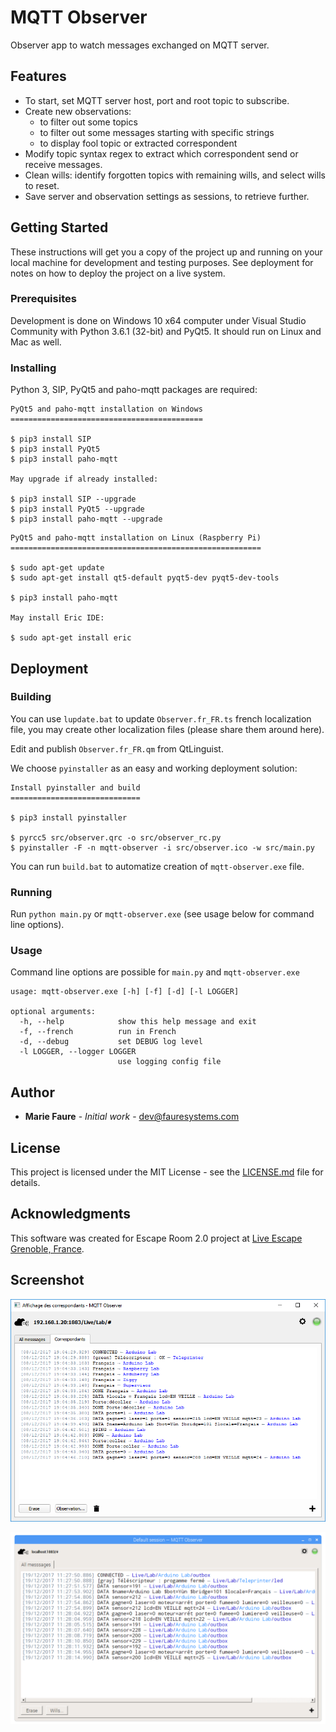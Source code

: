 


# MQTT Observer

Observer app to watch messages exchanged on MQTT server.

## Features

 - To start, set MQTT server host, port and root topic to subscribe.
 - Create new observations:
	 - to filter out some topics
	 - to filter out some messages starting with specific strings
	 - to display fool topic or extracted correspondent
- Modify topic syntax regex to extract which correspondent send or receive messages.
- Clean wills: identify forgotten topics with remaining wills, and select wills to reset.
- Save server and observation settings as sessions, to retrieve further. 

## Getting Started

These instructions will get you a copy of the project up and running on your local machine for development and testing purposes. See deployment for notes on how to deploy the project on a live system.

### Prerequisites

Development is done on Windows 10 x64 computer under Visual Studio Community with Python 3.6.1 (32-bit) and PyQt5. It should run on Linux and Mac as well.

### Installing

Python 3, SIP, PyQt5 and paho-mqtt packages are required:

```
PyQt5 and paho-mqtt installation on Windows
===========================================

$ pip3 install SIP
$ pip3 install PyQt5
$ pip3 install paho-mqtt

May upgrade if already installed:

$ pip3 install SIP --upgrade
$ pip3 install PyQt5 --upgrade 
$ pip3 install paho-mqtt --upgrade
```

```
PyQt5 and paho-mqtt installation on Linux (Raspberry Pi)
========================================================

$ sudo apt-get update
$ sudo apt-get install qt5-default pyqt5-dev pyqt5-dev-tools

$ pip3 install paho-mqtt

May install Eric IDE:

$ sudo apt-get install eric
```

## Deployment

### Building

You can use `lupdate.bat` to update `Observer.fr_FR.ts` french localization file, you may create other localization files (please share them around here).

Edit and publish `Observer.fr_FR.qm` from QtLinguist.

We choose `pyinstaller` as an easy and working deployment solution:

```
Install pyinstaller and build
=============================

$ pip3 install pyinstaller

$ pyrcc5 src/observer.qrc -o src/observer_rc.py
$ pyinstaller -F -n mqtt-observer -i src/observer.ico -w src/main.py
```
You can run `build.bat` to automatize creation of `mqtt-observer.exe` file.

### Running

Run `python main.py` or  `mqtt-observer.exe` (see usage below for command line options).

### Usage

Command line options are possible for `main.py` and `mqtt-observer.exe`

```
usage: mqtt-observer.exe [-h] [-f] [-d] [-l LOGGER]

optional arguments:
  -h, --help            show this help message and exit
  -f, --french          run in French
  -d, --debug           set DEBUG log level
  -l LOGGER, --logger LOGGER
                        use logging config file
```

## Author

* **Marie Faure** - *Initial work* - [<dev@fauresystems.com>](mailto:dev@fauresystems.com)

## License

This project is licensed under the MIT License - see the [LICENSE.md](LICENSE.md) file for details.

## Acknowledgments

This software was created for Escape Room 2.0 project at [Live Escape Grenoble, France](https://www.live-escape.net/).

## Screenshot

![Running on Windows](https://raw.githubusercontent.com/fauresystems/mqtt-observer/master/screenshots/mqtt-observer-screenshot.png)


![Running on Raspberry](https://raw.githubusercontent.com/fauresystems/mqtt-observer/master/screenshots/mqtt-observer-on-raspberry-pi3.png)
